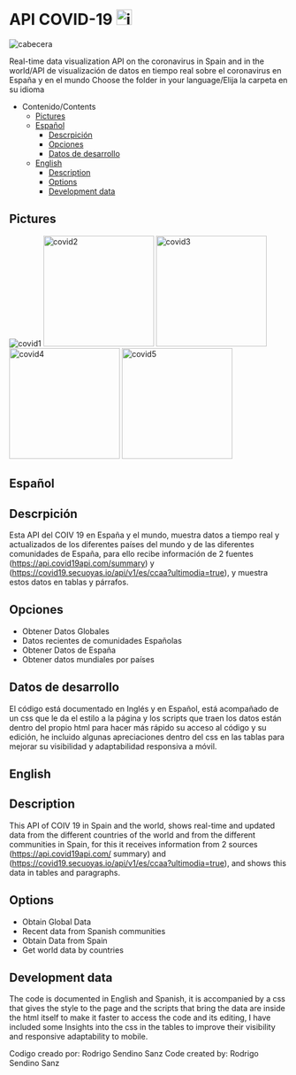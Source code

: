 # API COVID-19 <img src="https://github.com/RodrigoSendinoSanz/API_COVID-19_RodrigoSendinoSanz/blob/main/Espa%C3%B1ol/img/iconogithub.png" width="28px" alt="icono">
<img src="https://github.com/RodrigoSendinoSanz/API_COVID-19_RodrigoSendinoSanz/blob/main/Espa%C3%B1ol/img/headergithub.png" alt="cabecera">

Real-time data visualization API on the coronavirus in Spain and in the world/API de visualización de datos en tiempo real sobre el coronavirus en España y en el mundo
Choose the folder in your language/Elija la carpeta en su idioma

- Contenido/Contents
	- [Pictures](#pictures)
   - [Español](#español)
     - [Descrpición](#descrpición)
     - [Opciones](#Opciones)
     - [Datos de desarrollo](#datos-de-desarrollo)
	- [English](#english)
     	- [Description](#description)
     	- [Options](#options)
     	- [Development data](#development-data)

## Pictures
<img src="https://github.com/RodrigoSendinoSanz/API_COVID-19_RodrigoSendinoSanz/blob/main/Espa%C3%B1ol/img/covid1.PNG" alt="covid1">
<img src="https://github.com/RodrigoSendinoSanz/API_COVID-19_RodrigoSendinoSanz/blob/main/Espa%C3%B1ol/img/covid2.PNG" width="200px" alt="covid2">
<img src="https://github.com/RodrigoSendinoSanz/API_COVID-19_RodrigoSendinoSanz/blob/main/Espa%C3%B1ol/img/covid3.PNG" width="200px" alt="covid3">
<img src="https://github.com/RodrigoSendinoSanz/API_COVID-19_RodrigoSendinoSanz/blob/main/Espa%C3%B1ol/img/covid4.PNG" width="200px" alt="covid4">
<img src="https://github.com/RodrigoSendinoSanz/API_COVID-19_RodrigoSendinoSanz/blob/main/Espa%C3%B1ol/img/covid5.PNG" width="200px" alt="covid5">

## Español
## Descrpición
Esta API del COIV 19 en España y el mundo, muestra datos a tiempo real y actualizados de los diferentes países del mundo y de las diferentes comunidades de España, para ello recibe información de 2 fuentes (https://api.covid19api.com/summary) y (https://covid19.secuoyas.io/api/v1/es/ccaa?ultimodia=true), y muestra estos datos en tablas y párrafos.


## Opciones
 - Obtener Datos Globales
 - Datos recientes de comunidades Españolas
 - Obtener Datos de España
 - Obtener datos mundiales por países


## Datos de desarrollo
El código está documentado en Inglés y en Español, está acompañado de un css que le da el estilo a la página y los scripts que traen los datos están dentro del propio html para hacer más rápido su acceso al código y su edición, he incluido algunas apreciaciones dentro del css en las tablas para mejorar su visibilidad y adaptabilidad responsiva a móvil.


## English
## Description
This API of COIV 19 in Spain and the world, shows real-time and updated data from the different countries of the world and from the different communities in Spain, for this it receives information from 2 sources (https://api.covid19api.com/ summary) and (https://covid19.secuoyas.io/api/v1/es/ccaa?ultimodia=true), and shows this data in tables and paragraphs.


## Options
  - Obtain Global Data
  - Recent data from Spanish communities
  - Obtain Data from Spain
  - Get world data by countries


## Development data
The code is documented in English and Spanish, it is accompanied by a css that gives the style to the page and the scripts that bring the data are inside the html itself to make it faster to access the code and its editing, I have included some Insights into the css in the tables to improve their visibility and responsive adaptability to mobile.

Codigo creado por: Rodrigo Sendino Sanz
Code created by: Rodrigo Sendino Sanz
